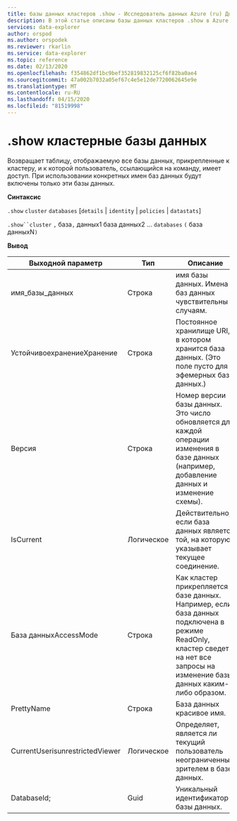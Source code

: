 ```yaml
---
title: базы данных кластеров .show - Исследователь данных Azure (ru) Документы Майкрософт
description: В этой статье описаны базы данных кластеров .show в Azure Data Explorer.
services: data-explorer
author: orspod
ms.author: orspodek
ms.reviewer: rkarlin
ms.service: data-explorer
ms.topic: reference
ms.date: 02/13/2020
ms.openlocfilehash: f354862df1bc9bef352819832125cf6f82ba0ae4
ms.sourcegitcommit: 47a002b7032a05ef67c4e5e12de7720062645e9e
ms.translationtype: MT
ms.contentlocale: ru-RU
ms.lasthandoff: 04/15/2020
ms.locfileid: "81519998"
---
```

# <a name="show-cluster-databases"></a>.show кластерные базы данных

Возвращает таблицу, отображаемую все базы данных, прикрепленные к кластеру, и к которой пользователь, ссылающийся на команду, имеет доступ. При использовании конкретных имен баз данных будут включены только эти базы данных.

**Синтаксис**

`.show` `cluster` `databases` [`details` | `identity` | `policies` | `datastats`]

`.show``cluster` `,` база`,` данных1 база данных2 ... `databases` `(` база данныхN`)`

**Вывод**
 
|Выходной параметр |Тип |Описание 
|---|---|---
|имя_базы_данных  |Строка |имя базы данных. Имена баз данных чувствительны к случаям. 
|УстойчивоехранениеХранение  |Строка |Постоянное хранилище URI, в котором хранится база данных. (Это поле пусто для эфемерных баз данных.) 
|Версия  |Строка |Номер версии базы данных. Это число обновляется для каждой операции изменения в базе данных (например, добавление данных и изменение схемы). 
|IsCurrent  |Логическое |Действительно, если база данных является той, на которую указывает текущее соединение. 
|База данныхAccessMode  |Строка |Как кластер прикрепляется к базе данных. Например, если база данных подключена в режиме ReadOnly, кластер сведет на нет все запросы на изменение базы данных каким-либо образом. 
|PrettyName |Строка |База данных красивое имя.
|CurrentUserisunrestrictedViewer |Логическое | Определяет, является ли текущий пользователь неограниченным зрителем в базе данных.
|DatabaseId; |Guid |Уникальный идентификатор базы данных.